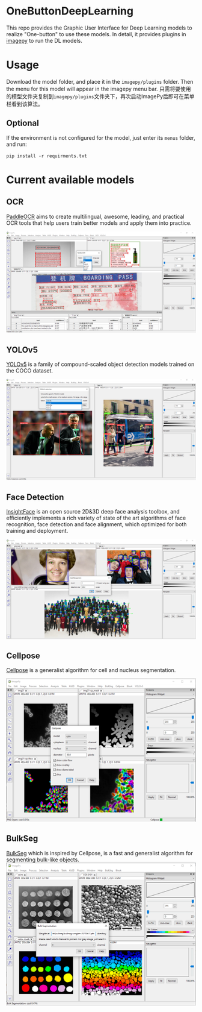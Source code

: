 # OneButtonDeepLearning
This repo provides the Graphic User Interface for Deep Learning models to realize "One-button" to use these models.
In detail, it provides plugins in [imagepy](https://github.com/Image-Py/imagepy) to run the DL models.

# Usage
Download the model folder, and place it in the `imagepy/plugins` folder.
Then the menu for this model will appear in the imagepy menu bar.
只需将要使用的模型文件夹复制到`imagepy/plugins`文件夹下，再次启动ImagePy后即可在菜单栏看到该算法。
## Optional 
If the environment is not configured for the model, just enter its `menus` folder, and run:
~~~~
pip install -r requirments.txt
~~~~ 

# Current available models

## OCR
[PaddleOCR](https://github.com/PaddlePaddle/PaddleOCR) aims to create multilingual, awesome, leading, and practical OCR tools that help users train better models and apply them into practice.

![ocr-demo](OCR/menus/OCR/demo.png)

## YOLOv5
[YOLOv5](https://github.com/ultralytics/yolov5) is a family of compound-scaled object detection models trained on the COCO dataset.

![yolov5-demo](YOLOv5/menus/YOLOv5/demo.png)

## Face Detection
[InsightFace](https://github.com/deepinsight/insightface) is an open source 2D&3D deep face analysis toolbox, and efficiently implements a rich variety of state of the art algorithms of face recognition, face detection and face alignment, which optimized for both training and deployment.

![face-demo](FaceAnalysis/menus/Face/demo.png)

## Cellpose
[Cellpose](https://github.com/MouseLand/cellpose) is a generalist algorithm for cell and nucleus segmentation.

![cellpose-demo](Cellpose/menus/Cellpose/demo.png)

## BulkSeg
[BulkSeg](https://github.com/qixinbo/BulkSeg) which is inspired by Cellpose, is a fast and generalist algorithm for segmenting bulk-like objects.
![bulkseg-demo](BulkSeg/menus/BulkSeg/demo.png)
